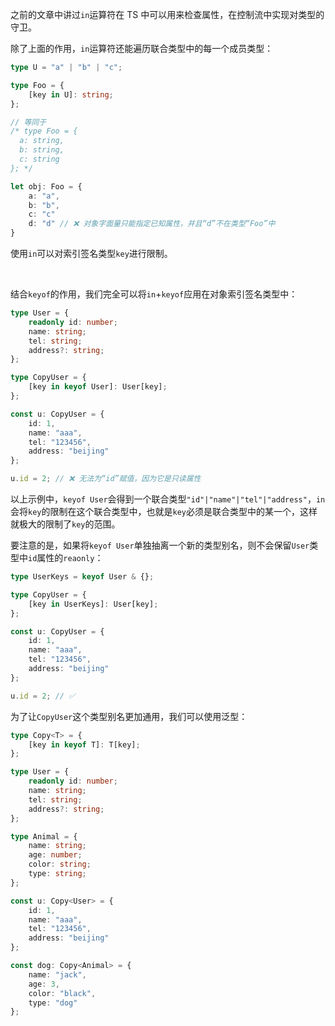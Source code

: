 之前的文章中讲过`in`运算符在 TS 中可以用来检查属性，在控制流中实现对类型的守卫。

除了上面的作用，`in`运算符还能遍历联合类型中的每一个成员类型：

```typescript
type U = "a" | "b" | "c";

type Foo = {
    [key in U]: string;
};

// 等同于
/* type Foo = {
  a: string,
  b: string,
  c: string
}; */

let obj: Foo = {
    a: "a",
    b: "b",
    c: "c"
    d: "d" // ❌ 对象字面量只能指定已知属性，并且“d”不在类型“Foo”中
}
```

使用`in`可以对索引签名类型`key`进行限制。

<br />

结合`keyof`的作用，我们完全可以将`in`+`keyof`应用在对象索引签名类型中：

```typescript
type User = {
    readonly id: number;
    name: string;
    tel: string;
    address?: string;
};

type CopyUser = {
    [key in keyof User]: User[key];
};

const u: CopyUser = {
    id: 1,
    name: "aaa",
    tel: "123456",
    address: "beijing"
};

u.id = 2; // ❌ 无法为“id”赋值，因为它是只读属性
```

以上示例中，`keyof User`会得到一个联合类型`"id"|"name"|"tel"|"address"`，`in`会将`key`的限制在这个联合类型中，也就是`key`必须是联合类型中的某一个，这样就极大的限制了`key`的范围。

要注意的是，如果将`keyof User`单独抽离一个新的类型别名，则不会保留`User`类型中`id`属性的`reaonly`：

```typescript
type UserKeys = keyof User & {};

type CopyUser = {
    [key in UserKeys]: User[key];
};

const u: CopyUser = {
    id: 1,
    name: "aaa",
    tel: "123456",
    address: "beijing"
};

u.id = 2; // ✅
```

为了让`CopyUser`这个类型别名更加通用，我们可以使用泛型：

```typescript
type Copy<T> = {
    [key in keyof T]: T[key];
};

type User = {
    readonly id: number;
    name: string;
    tel: string;
    address?: string;
};

type Animal = {
    name: string;
    age: number;
    color: string;
    type: string;
};
```

```typescript
const u: Copy<User> = {
    id: 1,
    name: "aaa",
    tel: "123456",
    address: "beijing"
};

const dog: Copy<Animal> = {
    name: "jack",
    age: 3,
    color: "black",
    type: "dog"
};
```
